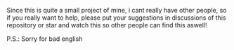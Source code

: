 Since this is quite a small project of mine, i cant really have other people, so if you really want to help, please put your suggestions in discussions of this repository or star and watch this so other people can find this aswell!

P.S.: Sorry for bad english
